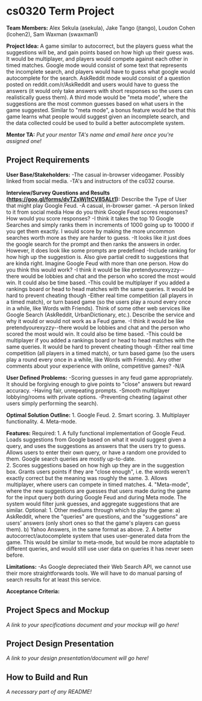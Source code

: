 # cs0320 Term Project

**Team Members:** Alex Sekula (asekula), Jake Tango (jtango), Loudon Cohen (lcohen2), Sam Waxman (swaxman1)

**Project Idea:** 
	A game similar to autocorrect, but the players guess what the suggestions will be, and gain points based on how high up their guess was. It would be multiplayer, and players would compete against each other in timed matches. Google mode would consist of some text that represents the incomplete search, and players would have to guess what google would autocomplete for the search. AskReddit mode would consist of a question posted on reddit.com/r/AskReddit and users would have to guess the answers (it would only take answers with short responses so the users can realistically guess them). A third mode would be "meta mode", where the suggestions are the most common guesses based on what users in the game suggested. Similar to "meta mode", a bonus feature would be that this game learns what people would suggest given an incomplete search, and the data collected could be used to build a better autocomplete system.

**Mentor TA:** _Put your mentor TA's name and email here once you're assigned one!_

## Project Requirements

**User Base/Stakeholders:**
	-The casual in-browser videogamer. Possibly linked from social media.
	-TA's and instructors of the cs032 course.

**Interview/Survey Questions and Results (https://goo.gl/forms/dvTZsWj1tCV85ALt1):**
	Describe the Type of User that might play Google Feud.
		-A casual, in-browser gamer.
		-A person linked to it from social media
	How do you think Google Feud scores responses? How would you score responses?
		-I think it takes the top 10 Google Searches and simply ranks them in increments of 1000 going up to 10000 if you get them exactly. I would score by making the more uncommon searches worth more as they are harder to guess.
		-It looks like it just does the google search for the prompt and then ranks the answers in order. However, it does look like some prompts are predefined
		-Include ranking for how high up the suggestion is. Also give partial credit to suggestions that are kinda right.
	Imagine Google Feud with more than one person. How do you think this would work?
		-I think it would be like pretendyourexyzzy--there would be lobbies and chat and the person who scored the most would win. It could also be time based.
		-This could be multiplayer if you added a rankings board or head to head matches with the same queries. It would be hard to prevent cheating though
		-Either real time competition (all players in a timed match), or turn based game (so the users play a round every once in a while, like Words with Friends).
	Think of some other web services like Google Search (AskReddit, UrbanDictionary, etc.). Describe the service and why it would or would not work as a Feud game.
		-I think it would be like pretendyourexyzzy--there would be lobbies and chat and the person who scored the most would win. It could also be time based.
		-This could be multiplayer if you added a rankings board or head to head matches with the same queries. It would be hard to prevent cheating though
		-Either real time competition (all players in a timed match), or turn based game (so the users play a round every once in a while, like Words with Friends).
	Any other comments about your experience with online, competitive games?
		-N/A

**User Defined Problems:**
	-Scoring guesses in any feud game appropriately. It should be forgiving enough to give points to "close" answers but reward accuracy.
	-Having fair, unrepeating prompts. 
	-Smooth multiplayer lobbying/rooms with private options.
	-Preventing cheating (against other users simply performing the search).

**Optimal Solution Outline:**
	1. Google Feud.
	2. Smart scoring.
	3. Multiplayer functionality.
	4. Meta-mode.
	
**Features:**
	Required:
		1. A fully functional implementation of Google Feud. Loads suggestions from Google based on what it would suggest given a query, and uses the suggestions as answers that the users try to guess. Allows users to enter their own query, or have a random one provided to them. Google search queries are mostly up-to-date.		
		2. Scores suggestions based on how high up they are in the suggestion box. Grants users points if they are "close enough", i.e. the words weren't exactly correct but the meaning was roughly the same.
		3. Allows multiplayer, where users can compete in timed matches.
		4. "Meta-mode", where the new suggestions are guesses that users made during the game for the input query both during Google Feud and during Meta mode. The system would filter junk guesses, and aggregate suggestions that are similar.
	Optional:
		1. Other mediums through which to play the game: 
			a) AskReddit, where the "queries" are questions, and the "suggestions" are users' answers (only short ones so that the game's players can guess them).
			b) Yahoo Answers, in the same format as above.
		2. A better autocorrect/autocomplete system that uses user-generated data from the game. This would be similar to meta-mode, but would be more adaptable to different queries, and would still use user data on queries it has never seen before.
		
**Limitations:**
	-As Google depreciated their Web Search API, we cannot use their more straightforwards tools. We will have to do manual parsing of search results for at least this service.
	
**Acceptance Criteria:**


## Project Specs and Mockup
_A link to your specifications document and your mockup will go here!_

## Project Design Presentation
_A link to your design presentation/document will go here!_

## How to Build and Run
_A necessary part of any README!_
